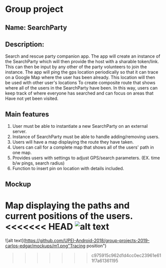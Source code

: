# Group project 
## Name: SearchParty 
## Description: 
Search and rescue party companion app. The app will create an instance
of the SearchParty which will then provide the host with a sharable token/link.
This can then be input by any other of the party volunteers to join the instance.
The app will ping the gps location periodically so that it can trace on a Google Map 
where the user has been already. This location will then be used with other user's locations
To create composite route that shows where all of the users in the SearchParty have been.
In this way, users can keep track of where everyone has searched and can focus on areas that
Have not yet been visited.


## Main features
1. User must be able to instantiate a new SearchParty on an external server.
2. Instance of SearchParty must be able to handle adding/removing users.
3. Users will have a map displaying the route they have taken.
4. Users can call for a complete map that shows all of the users' path in one map.
5. Provides users with settings to adjust GPS/search parameters. (EX. time b/w pings, search radius)
6. Function to insert pin on location with details included.

## Mockup
Map displaying the paths and current positions of the users.
<<<<<<< HEAD
![alt text](https://github.com/UPEI-Android-2018/group-projects-2019-carlos-edgar/mockups/m1.png "Tracing position")
=======
![alt text](https://github.com/UPEI-Android-2018/group-projects-2019-carlos-edgar/mockups/m1.png"Tracing position")
>>>>>>> c975915c962d1d4cc0ec23961e611f7a61361195


